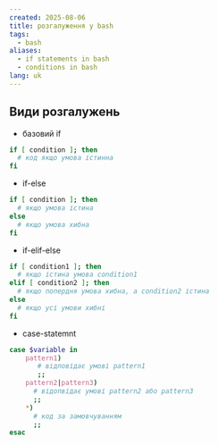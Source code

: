 ```yaml
---
created: 2025-08-06
title: розгалуження у bash
tags:
  - bash
aliases:
  - if statements in bash
  - conditions in bash
lang: uk
---
```

##  Види розгалужень

- базовий if

```bash
if [ condition ]; then
  # код якщо умова істинна
fi
```

- if-else

```bash
if [ condition ]; then
  # якщо умова істина
else
  # якщо умова хибна
fi
```

- if-elif-else

```bash
if [ condition1 ]; then
  # якщо істина умова condition1
elif [ condition2 ]; then
  # якщо попердня умова хибна, а condition2 істина
else
  # якщо усі умови хибні
fi
```

- case-statemnt

```bash
case $variable in
	pattern1)
	   # відповідає умові pattern1
	   ;;
	pattern2|pattern3)
	  # відопвідає умові pattern2 або pattern3
	  ;;
	*)
	  # код за замовчуванням
	  ;;
esac
```
